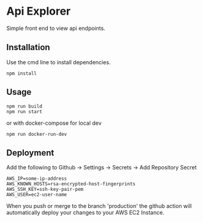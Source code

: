 # Api Explorer

Simple front end to view api endpoints.

## Installation

Use the cmd line to install dependencies.

```
npm install
```

## Usage

```
npm run build
npm run start
```

or with docker-compose for local dev
```
npm run docker-run-dev
```

## Deployment
Add the following to Github -> Settings -> Secrets -> Add Repository Secret

```
AWS_IP=some-ip-address
AWS_KNOWN_HOSTS=rsa-encrypted-host-fingerprints
AWS_SSH_KEY=ssh-key-pair-pem
AWS_USER=ec2-user-name
```

When you push or merge to the branch 'production' the github action will automatically deploy your changes to your AWS EC2 Instance.